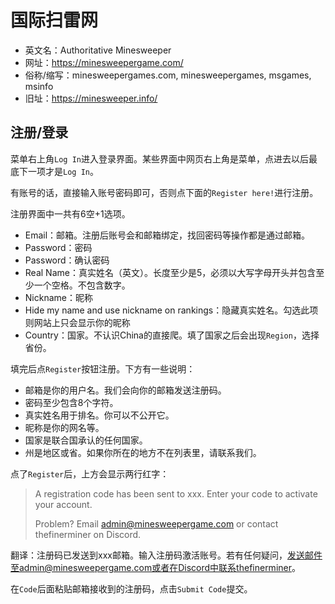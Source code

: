 # 国际扫雷网
- 英文名：Authoritative Minesweeper
- 网址：https://minesweepergame.com/
- 俗称/缩写：minesweepergames.com, minesweepergames, msgames, msinfo
- 旧址：https://minesweeper.info/

## 注册/登录
菜单右上角`Log In`进入登录界面。某些界面中网页右上角是菜单，点进去以后最底下一项才是`Log In`。

有账号的话，直接输入账号密码即可，否则点下面的`Register here!`进行注册。

注册界面中一共有6空+1选项。
- Email：邮箱。注册后账号会和邮箱绑定，找回密码等操作都是通过邮箱。
- Password：密码
- Password：确认密码
- Real Name：真实姓名（英文）。长度至少是5，必须以大写字母开头并包含至少一个空格。不包含数字。
- Nickname：昵称
- Hide my name and use nickname on rankings：隐藏真实姓名。勾选此项则网站上只会显示你的昵称
- Country：国家。不认识China的直接爬。填了国家之后会出现`Region`，选择省份。

填完后点`Register`按钮注册。下方有一些说明：
- 邮箱是你的用户名。我们会向你的邮箱发送注册码。
- 密码至少包含8个字符。
- 真实姓名用于排名。你可以不公开它。
- 昵称是你的网名等。
- 国家是联合国承认的任何国家。
- 州是地区或省。如果你所在的地方不在列表里，请联系我们。

点了`Register`后，上方会显示两行红字：

> A registration code has been sent to xxx. Enter your code to activate your account.
> 
> Problem? Email admin@minesweepergame.com or contact thefinerminer on Discord.

翻译：注册码已发送到xxx邮箱。输入注册码激活账号。若有任何疑问，发送邮件至admin@minesweepergame.com或者在Discord中联系thefinerminer。

在`Code`后面粘贴邮箱接收到的注册码，点击`Submit Code`提交。
